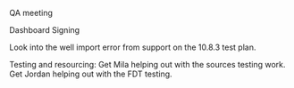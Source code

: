 QA meeting

Dashboard
Signing

Look into the well import error from support on the 10.8.3 test plan.

Testing and resourcing: Get Mila helping out with the sources testing work. 
Get Jordan helping out with the FDT testing. 